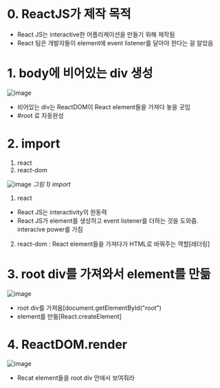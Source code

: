 # 0. ReactJS가 제작 목적
- React JS는  interactive한 어플리케이션을 만들기 위해 제작됨
- React 팀은 개발자들이 element에 event listener를 달아야 한다는 걸 알았음

# 1. body에 비어있는 div 생성
![image](https://user-images.githubusercontent.com/86208370/175908026-afbf07ba-341a-48ae-b11d-3c6782ad25bc.png)

- 비어있는 div는 ReactDOM이 React element들을 가져다 놓을 곳임
- #root 로 자동완성

# 2. import

1) react
2) react-dom

![image](https://user-images.githubusercontent.com/86208370/175906537-397ce559-93f4-4548-b11d-e4c362a75d50.png)
  <em>그림 1) import</em>

1) react
- React JS는 interactivity의 원동력 
- React JS가 element를 생성하고 event listener를 더하는 것을 도와줌. interacive power를 가짐
2) react-dom
: React element들을 가져다가 HTML로 바꿔주는 역할[레더링]

# 3. root div를 가져와서 element를 만듦
![image](https://user-images.githubusercontent.com/86208370/175908320-d19679b9-aef2-4f52-8ea3-5ff8a35bd23f.png)
- root div를 가져옴[document.getElementById("root")
- element를 만듦[React.createElement]
# 4. ReactDOM.render
![image](https://user-images.githubusercontent.com/86208370/175908386-bae1859f-12a0-4ebd-a042-b16f23015b46.png)
- Recat element들을 root div 안에서 보여줘라




